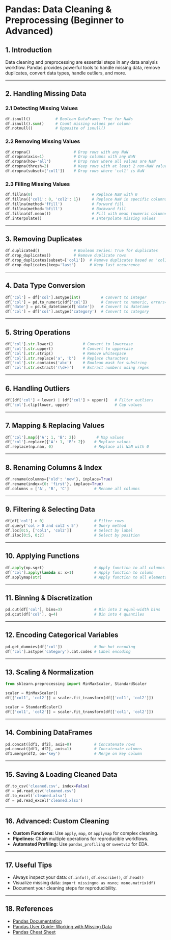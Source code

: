 # Pandas: Data Cleaning & Preprocessing (Beginner to Advanced)

## 1. Introduction
Data cleaning and preprocessing are essential steps in any data analysis workflow. Pandas provides powerful tools to handle missing data, remove duplicates, convert data types, handle outliers, and more.

---

## 2. Handling Missing Data

### 2.1 Detecting Missing Values
```python
df.isnull()           # Boolean DataFrame: True for NaNs
df.isnull().sum()     # Count missing values per column
df.notnull()          # Opposite of isnull()
```

### 2.2 Removing Missing Values
```python
df.dropna()                   # Drop rows with any NaN
df.dropna(axis=1)             # Drop columns with any NaN
df.dropna(how='all')          # Drop rows where all values are NaN
df.dropna(thresh=2)           # Keep rows with at least 2 non-NaN values
df.dropna(subset=['col1'])    # Drop rows where 'col1' is NaN
```

### 2.3 Filling Missing Values
```python
df.fillna(0)                          # Replace NaN with 0
df.fillna({'col1': 0, 'col2': 1})     # Replace NaN in specific columns
df.fillna(method='ffill')             # Forward fill
df.fillna(method='bfill')             # Backward fill
df.fillna(df.mean())                  # Fill with mean (numeric columns)
df.interpolate()                      # Interpolate missing values
```

---

## 3. Removing Duplicates

```python
df.duplicated()               # Boolean Series: True for duplicates
df.drop_duplicates()          # Remove duplicate rows
df.drop_duplicates(subset=['col1'])  # Remove duplicates based on 'col1'
df.drop_duplicates(keep='last')      # Keep last occurrence
```

---

## 4. Data Type Conversion

```python
df['col'] = df['col'].astype(int)         # Convert to integer
df['col'] = pd.to_numeric(df['col'])      # Convert to numeric, errors='coerce'
df['date'] = pd.to_datetime(df['date'])   # Convert to datetime
df['col'] = df['col'].astype('category')  # Convert to category
```

---

## 5. String Operations

```python
df['col'].str.lower()             # Convert to lowercase
df['col'].str.upper()             # Convert to uppercase
df['col'].str.strip()             # Remove whitespace
df['col'].str.replace('a', 'b')   # Replace characters
df['col'].str.contains('abc')     # Boolean mask for substring
df['col'].str.extract('(\d+)')    # Extract numbers using regex
```

---

## 6. Handling Outliers

```python
df[(df['col'] < lower) | (df['col'] > upper)]   # Filter outliers
df['col'].clip(lower, upper)                    # Cap values
```

---

## 7. Mapping & Replacing Values

```python
df['col'].map({'A': 1, 'B': 2})         # Map values
df['col'].replace({'A': 1, 'B': 2})    # Replace values
df.replace(np.nan, 0)                  # Replace all NaN with 0
```

---

## 8. Renaming Columns & Index

```python
df.rename(columns={'old': 'new'}, inplace=True)
df.rename(index={0: 'first'}, inplace=True)
df.columns = ['A', 'B', 'C']           # Rename all columns
```

---

## 9. Filtering & Selecting Data

```python
df[df['col'] > 0]                      # Filter rows
df.query('col > 0 and col2 < 5')       # Query method
df.loc[0:5, ['col1', 'col2']]          # Select by label
df.iloc[0:5, 0:2]                      # Select by position
```

---

## 10. Applying Functions

```python
df.apply(np.sqrt)                      # Apply function to all columns
df['col'].apply(lambda x: x+1)         # Apply function to column
df.applymap(str)                       # Apply function to all elements
```

---

## 11. Binning & Discretization

```python
pd.cut(df['col'], bins=3)              # Bin into 3 equal-width bins
pd.qcut(df['col'], q=4)                # Bin into 4 quantiles
```

---

## 12. Encoding Categorical Variables

```python
pd.get_dummies(df['col'])              # One-hot encoding
df['col'].astype('category').cat.codes # Label encoding
```

---

## 13. Scaling & Normalization

```python
from sklearn.preprocessing import MinMaxScaler, StandardScaler

scaler = MinMaxScaler()
df[['col1', 'col2']] = scaler.fit_transform(df[['col1', 'col2']])

scaler = StandardScaler()
df[['col1', 'col2']] = scaler.fit_transform(df[['col1', 'col2']])
```

---

## 14. Combining DataFrames

```python
pd.concat([df1, df2], axis=0)          # Concatenate rows
pd.concat([df1, df2], axis=1)          # Concatenate columns
df1.merge(df2, on='key')               # Merge on key column
```

---

## 15. Saving & Loading Cleaned Data

```python
df.to_csv('cleaned.csv', index=False)
df = pd.read_csv('cleaned.csv')
df.to_excel('cleaned.xlsx')
df = pd.read_excel('cleaned.xlsx')
```

---

## 16. Advanced: Custom Cleaning

- **Custom Functions:** Use `apply`, `map`, or `applymap` for complex cleaning.
- **Pipelines:** Chain multiple operations for reproducible workflows.
- **Automated Profiling:** Use `pandas_profiling` or `sweetviz` for EDA.

---

## 17. Useful Tips

- Always inspect your data: `df.info()`, `df.describe()`, `df.head()`
- Visualize missing data: `import missingno as msno; msno.matrix(df)`
- Document your cleaning steps for reproducibility.

---

## 18. References

- [Pandas Documentation](https://pandas.pydata.org/docs/)
- [Pandas User Guide: Working with Missing Data](https://pandas.pydata.org/pandas-docs/stable/user_guide/missing_data.html)
- [Pandas Cheat Sheet](https://pandas.pydata.org/Pandas_Cheat_Sheet.pdf)

